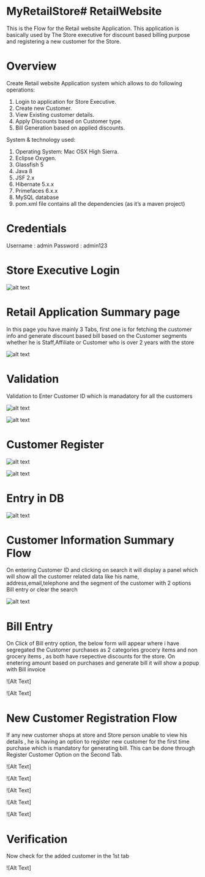 # MyRetailStore# RetailWebsite
This is the Flow for the Retail website Application. This application is basically used by The Store executive for discount based billing purpose and registering a new customer for the Store.

# Overview
Create Retail website Application	system	which	allows	to	do	following	operations:
1. Login to application for Store Executive.
2. Create new Customer.
3. View Existing customer details.
4. Apply Discounts based on Customer type.
5. Bill Generation based on applied discounts.

System	&	technology	used:

1. Operating	System:	Mac	OSX	High	Sierra.
2. Eclipse	Oxygen.
3. Glassfish 5
4. Java	8
5. JSF	2.x
6. Hibernate	5.x.x
7. Primefaces	6.x.x
8. MySQL	database
9. pom.xml	file	contains	all	the	dependencies	(as	it’s	a	maven	project)


# Credentials
Username : admin Password : admin123


# Store Executive Login

![alt text](https://github.com/mohdfaizkhan/MyRetailStore/blob/master/screenshot/1.png "preview1")

# Retail Application Summary page
In this page you have mainly 3 Tabs, first one is for fetching the customer info and generate discount based bill based on the Customer segments whether he is Staff,Affiliate or Customer who is over  2 years with the store

![alt text](https://github.com/mohdfaizkhan/MyRetailStore/blob/master/screenshot/2.png "preview2")

# Validation 
Validation to Enter Customer ID which is manadatory for all the customers

![alt text](https://github.com/mohdfaizkhan/MyRetailStore/blob/master/screenshot/3.png "preview3")

![alt text](https://github.com/mohdfaizkhan/MyRetailStore/blob/master/screenshot/4.png "preview4")

# Customer Register
![alt text](https://github.com/mohdfaizkhan/MyRetailStore/blob/master/screenshot/5.png "preview5")

![alt text](https://github.com/mohdfaizkhan/MyRetailStore/blob/master/screenshot/8.png "preview8")

# Entry in DB
![alt text](https://github.com/mohdfaizkhan/MyRetailStore/blob/master/screenshot/7.png "preview7")

# Customer Information Summary Flow
On entering Customer ID and clicking on search it will display a panel which will show all the customer related data like his name, address,email,telephone and the segment of the customer with 2 options Bill entry or clear the search

![alt text](https://github.com/mohdfaizkhan/MyRetailStore/blob/master/screenshot/10.png "preview10")

# Bill Entry
On Click of Bill entry option, the below form will appear where i have segregated the Customer purchases as 2 categories grocery items and non grocery items , as both have rsepective discounts for the store. On enetering amount based on purchases and generate bill it will show a popup with Bill invoice

![Alt Text]

![Alt Text]

# New Customer Registration Flow
If any new customer shops at store and Store person unable to view his details , he is having an option to register new customer for the first time purchase which is mandatory for generating bill. This can be done through Register Customer Option on the Second Tab. 

![Alt Text]

![Alt Text]

![Alt Text]

![Alt Text]

![Alt Text]


# Verification
Now check for the added customer in the 1st tab

![Alt Text]
